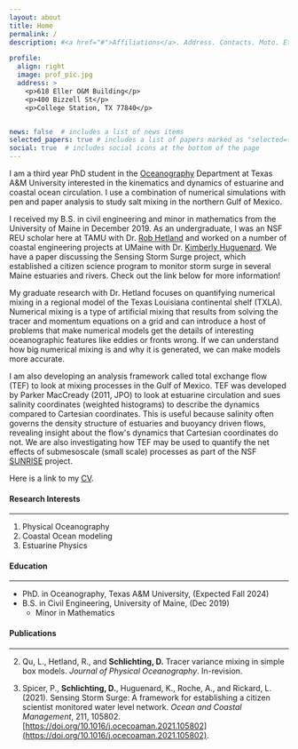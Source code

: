 ```yaml
---
layout: about
title: Home
permalink: /
description: #<a href="#">Affiliations</a>. Address. Contacts. Moto. Etc.

profile:
  align: right
  image: prof_pic.jpg
  address: >
    <p>618 Eller O&M Building</p>
    <p>400 Bizzell St</p>
    <p>College Station, TX 77840</p>


news: false  # includes a list of news items
selected_papers: true # includes a list of papers marked as "selected={true}"
social: true  # includes social icons at the bottom of the page
---
```


I am a third year PhD student in the [Oceanography](https://ocean.tamu.edu/) Department at Texas A&M University interested in the kinematics and dynamics of estuarine and coastal ocean circulation. I use a combination of numerical simulations with pen and paper analysis to study salt mixing in the northern Gulf of Mexico.

I received my B.S. in civil engineering and minor in mathematics from the University of Maine in December 2019. As an undergraduate, I was an NSF REU scholar here at TAMU with Dr. [Rob Hetland](https://ocean.tamu.edu/people/profiles/faculty/hetlandrobert.html) and worked on a number of coastal engineering projects at UMaine with Dr. [Kimberly Huguenard](https://civil.umaine.edu/faculty/kimberly-huguenard/). We have a paper discussing the Sensing Storm Surge project, which established a citizen science program to monitor storm surge in several Maine estuaries and rivers. Check out the link below for more information!

My graduate research with Dr. Hetland focuses on quantifying numerical mixing in a regional model of the Texas Louisiana continental shelf (TXLA). Numerical mixing is a type of artificial mixing that results from solving the tracer and momentum equations on a grid and can introduce a host of problems that make numerical models get the details of interesting oceanographic features like eddies or fronts wrong. If we can understand how big numerical mixing is and why it is generated, we can make models more accurate.

I am also developing an analysis framework called total exchange flow (TEF) to look at mixing processes in the Gulf of Mexico. TEF was developed by Parker MacCready (2011, JPO) to look at estuarine circulation and sues salinity coordinates (weighted histograms) to describe the dynamics compared to Cartesian coordinates. This is useful because salinity often governs the density structure of estuaries and buoyancy driven flows, revealing insight about the flow's dynamics that Cartesian coordinates do not. We are also investigating how TEF may be used to quantify the net effects of submesoscale (small scale) processes as part of the NSF [SUNRISE](https://sunrise-nsf.github.io/) project.

Here is a link to my <a href='/_pages/CV.pdf' class='image fit'> CV</a>.

#### Research Interests
---
1. Physical Oceanography
2. Coastal Ocean modeling
3. Estuarine Physics

#### Education
---
* PhD. in Oceanography, Texas A&M University, (Expected Fall 2024)
* B.S. in Civil Engineering, University of Maine, (Dec 2019)
  * Minor in Mathematics

#### Publications
---
2. Qu, L., Hetland, R., and **Schlichting, D.** Tracer variance mixing in simple box models. *Journal of Physical Oceanography*. In-revision.

1. Spicer, P., **Schlichting, D.**, Huguenard, K., Roche, A., and Rickard, L. (2021). Sensing Storm Surge: A framework for establishing a citizen scientist monitored water level network. *Ocean and Coastal Management*, 211, 105802. [https://doi.org/10.1016/j.ocecoaman.2021.105802](https://doi.org/10.1016/j.ocecoaman.2021.105802).

